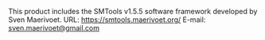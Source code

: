 This product includes the SMTools v1.5.5 software framework developed by Sven Maerivoet.
URL: https://smtools.maerivoet.org/
E-mail: sven.maerivoet@gmail.com
